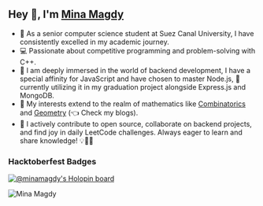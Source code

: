 ## Hey 👋, I'm <a href="/#">Mina Magdy</a>

- 👀 As a senior computer science student at Suez Canal University, I have consistently excelled in my academic journey.
- 💻 Passionate about competitive programming and problem-solving with C++.
- 🌱 I am deeply immersed in the world of backend development, I have a special affinity for JavaScript and have chosen to master Node.js, 🚀 currently utilizing it in my graduation project alongside Express.js and MongoDB. 
- 🧮 My interests extend to the realm of mathematics like [Combinatorics](https://github.com/MiinaMagdy/Combinatorics) and [Geometry](https://github.com/MiinaMagdy/Geometry) (👈️ Check my blogs).
- 💞️ I actively contribute to open source, collaborate on backend projects, and find joy in daily LeetCode challenges. Always eager to learn and share knowledge! 💡👩‍💻

### Hacktoberfest Badges

[![@minamagdy's Holopin board](https://holopin.io/api/user/board?user=minamagdy)](https://holopin.io/@minamagdy)


<img src="https://komarev.com/ghpvc/?username=MiinaMagdy&color=blueviolet&style=plastic" alt="Mina Magdy" />

<!---
MiinaMagdy/MiinaMagdy is a ✨ special ✨ repository because its `README.md` (this file) appears on your GitHub profile.
You can click the Preview link to take a look at your changes.
--->
